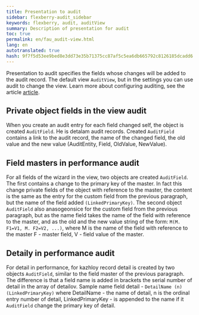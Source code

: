```yaml
---
title: Presentation to audit
sidebar: flexberry-audit_sidebar
keywords: flexberry, audit, auditView
summary: Description of presentation for audit
toc: true
permalink: en/fau_audit-view.html
lang: en
autotranslated: true
hash: 9f7f5d53ee9bed8e3dd73e35b71375cc87af5c5ea6db665792c8126185dcadd6
---
```


Presentation to audit specifies the fields whose changes will be added to the audit record.
The default view `AuditView`, but in the settings you can use audit to change the view.
Learn more about configuring auditing, see the article [article](/fau_audit-install.html).

## Private object fields in the view audit

When you create an audit entry for each field changed self, the object is created `AuditField`. He is detalam audit records.
Created `AuditField` contains a link to the audit record, the name of the changed field, the old value and the new value (AuditEntity, Field, OldValue, NewValue).

## Field masters in performance audit

For all fields of the wizard in the view, two objects are created `AuditField`. The first contains a change to the primary key of the master.
In fact this change private fields of the object with reference to the master, the content is the same as the entry for the custom field from the previous paragraph, but the name of the field added `(LinkedPrimaryKey)`.
The second object `AuditField` also anasogeonsice for the custom field from the previous paragraph, but as the name field takes the name of the field with reference to the master, and as the old and the new value string of the form:
`M(M. F1=V1, M. F2=V2, ...)`, where M is the name of the field with reference to the master F - master field, V - field value of the master.

## Detaily in performance audit

For detail in performance, for kazhloy record detail is created by two objects `AuditField`, similar to the field master of the previous paragraph. The difference is that a field name is added in brackets the serial number of detail in the array of detailov.
Sample name field detail - `DetailName (n)(LinkedPrimaryKey)` where DetailName - the name of detail, n is the ordinal entry number of detail, LinkedPrimaryKey - is appended to the name if it `AuditField` change the primary key of detail.




